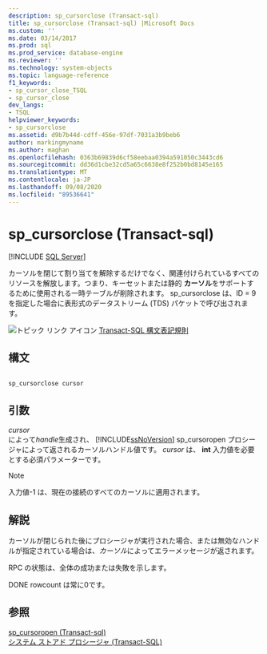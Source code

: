 ```yaml
---
description: sp_cursorclose (Transact-sql)
title: sp_cursorclose (Transact-sql) |Microsoft Docs
ms.custom: ''
ms.date: 03/14/2017
ms.prod: sql
ms.prod_service: database-engine
ms.reviewer: ''
ms.technology: system-objects
ms.topic: language-reference
f1_keywords:
- sp_cursor_close_TSQL
- sp_cursor_close
dev_langs:
- TSQL
helpviewer_keywords:
- sp_cursorclose
ms.assetid: d9b7b44d-cdff-456e-97df-7031a3b9beb6
author: markingmyname
ms.author: maghan
ms.openlocfilehash: 0363b69839d6cf58eebaa0394a591050c3443cd6
ms.sourcegitcommit: dd36d1cbe32cd5a65c6638e8f252b0bd8145e165
ms.translationtype: MT
ms.contentlocale: ja-JP
ms.lasthandoff: 09/08/2020
ms.locfileid: "89536641"
---
```

# <a name="sp_cursorclose-transact-sql"></a>sp_cursorclose (Transact-sql)
[!INCLUDE [SQL Server](../../includes/applies-to-version/sqlserver.md)]

  カーソルを閉じて割り当てを解除するだけでなく、関連付けられているすべてのリソースを解放します。つまり、キーセットまたは静的 **カーソル**をサポートするために使用される一時テーブルが削除されます。 sp_cursorclose は、ID = 9 を指定した場合に表形式のデータストリーム (TDS) パケットで呼び出されます。  
  
 ![トピック リンク アイコン](../../database-engine/configure-windows/media/topic-link.gif "トピック リンク アイコン") [Transact-SQL 構文表記規則](../../t-sql/language-elements/transact-sql-syntax-conventions-transact-sql.md)  
  
## <a name="syntax"></a>構文  
  
```  
  
sp_cursorclose cursor  
```  
  
## <a name="arguments"></a>引数  
 *cursor*  
 によって*handle*生成され、 [!INCLUDE[ssNoVersion](../../includes/ssnoversion-md.md)] sp_cursoropen プロシージャによって返されるカーソルハンドル値です。 *cursor* は、 **int** 入力値を必要とする必須パラメーターです。  
  
> [!NOTE]  
>  入力値-1 は、現在の接続のすべてのカーソルに適用されます。  
  
## <a name="remarks"></a>解説  
 カーソルが閉じられた後にプロシージャが実行された場合、または無効なハンドルが指定されている場合は、*カーソル*によってエラーメッセージが返されます。  
  
 RPC の状態は、全体の成功または失敗を示します。  
  
 DONE rowcount は常に0です。  
  
## <a name="see-also"></a>参照  
 [sp_cursoropen &#40;Transact-sql&#41;](../../relational-databases/system-stored-procedures/sp-cursoropen-transact-sql.md)   
 [システム ストアド プロシージャ &#40;Transact-SQL&#41;](../../relational-databases/system-stored-procedures/system-stored-procedures-transact-sql.md)  
  
  
